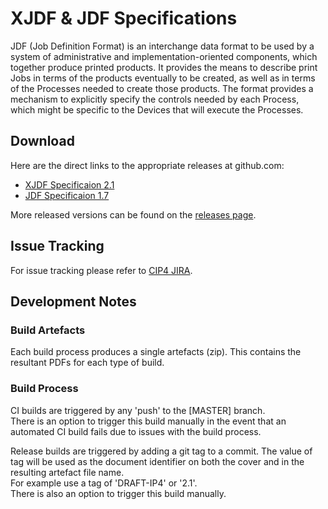 # XJDF & JDF Specifications
JDF (Job Definition Format) is an interchange data format to be used by a system of administrative and implementation-oriented components, which together produce printed products. It provides the means to describe print Jobs in terms of the products eventually to be created, as well as in terms of the Processes needed to create those products. The format provides a mechanism to explicitly specify the controls needed by each Process, which might be specific to the Devices that will execute the Processes.  

## Download
Here are the direct links to the appropriate releases at github.com:
- [XJDF Specificaion 2.1](https://github.com/cip4/JDF-Specification/releases/download/2.1/XJDF-Specification-2.1.pdf)
- [JDF Specificaion 1.7](https://github.com/cip4/JDF-Specification/releases/download/1.7/XJDF-Specification-1.7.pdf)

More released versions can be found on the [releases page](https://github.com/cip4/JDF-Specification/releases).
  
## Issue Tracking
For issue tracking please refer to [CIP4 JIRA](https://jira.cip4.org/projects/JDF/summary).  

## Development Notes
### Build Artefacts
Each build process produces a single artefacts (zip). This contains the resultant PDFs for each type of build.  

### Build Process
CI builds are triggered by any 'push' to the [MASTER] branch.<br/>
There is an option to trigger this build manually in the event that an automated CI build fails due to issues with the build process.

Release builds are triggered by adding a git tag to a commit. The value of tag will be used as the document identifier on both the cover and in the resulting artefact file name.<br/>
For example use a tag of 'DRAFT-IP4' or '2.1'.<br/>
There is also an option to trigger this build manually.
